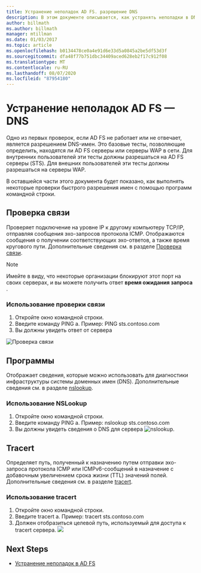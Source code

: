 ```yaml
---
title: Устранение неполадок AD FS. разрешение DNS
description: В этом документе описывается, как устранять неполадки в DNS-аспектах AD FS
author: billmath
ms.author: billmath
manager: mtillman
ms.date: 01/03/2017
ms.topic: article
ms.openlocfilehash: b0134478ce0a4e91d6e33d5a0845a2be5df53d3f
ms.sourcegitcommit: dfa48f77b751dbc34409aced628eb2f17c912f08
ms.translationtype: MT
ms.contentlocale: ru-RU
ms.lasthandoff: 08/07/2020
ms.locfileid: "87954180"
---
```

# <a name="ad-fs-troubleshooting---dns"></a>Устранение неполадок AD FS — DNS
Одно из первых проверок, если AD FS не работает или не отвечает, является разрешением DNS-имен.  Это базовые тесты, позволяющие определить, находятся ли AD FS серверы или серверы WAP в сети.  Для внутренних пользователей эти тесты должны разрешаться на AD FS серверы (STS).    Для внешних пользователей эти тесты должны разрешаться на серверы WAP.

В оставшейся части этого документа будет показано, как выполнять некоторые проверки быстрого разрешения имен с помощью программ командной строки.

## <a name="ping-test"></a>Проверка связи
Проверяет подключение на уровне IP к другому компьютеру TCP/IP, отправляя сообщения эхо-запросов протокола ICMP. Отображаются сообщения о получении соответствующих эхо-ответов, а также время кругового пути.  Дополнительные сведения см. в разделе [Проверка связи](/previous-versions/windows/it-pro/windows-server-2012-R2-and-2012/ff961503(v=ws.11)).


>[!NOTE]
>Имейте в виду, что некоторые организации блокируют этот порт на своих серверах, и вы можете получить ответ **время ожидания запроса** .

### <a name="to-use-a-ping-test"></a>Использование проверки связи
1.  Откройте окно командной строки.
2. Введите команду PING <name of adfs server> a. Пример: PING sts.contoso.com
3. Вы должны увидеть ответ от сервера

![Проверка связи](media/ad-fs-tshoot-dns/dns1.png)

## <a name="nslookup"></a>Программы
Отображает сведения, которые можно использовать для диагностики инфраструктуры системы доменных имен (DNS).  Дополнительные сведения см. в разделе [nslookup](/previous-versions/windows/it-pro/windows-server-2012-R2-and-2012/cc725991(v=ws.11)).

### <a name="to-use-a-nslookup"></a>Использование NSLookup
1.  Откройте окно командной строки.
2. Введите команду PING <name of adfs server> a. Пример: nslookup sts.contoso.com
3. Вы должны увидеть сведения о DNS для сервера ![ nslookup.](media/ad-fs-tshoot-dns/dns2.png)

## <a name="tracert"></a>Tracert
Определяет путь, полученный к назначению путем отправки эхо-запроса протокола ICMP или ICMPv6-сообщений в назначение с добавочным увеличением срока жизни (TTL) значений полей.   Дополнительные сведения см. в разделе [tracert](/previous-versions/windows/it-pro/windows-server-2012-R2-and-2012/ff961507(v=ws.11)).


### <a name="to-use-tracert"></a>Использование tracert
1.  Откройте окно командной строки.
2. Введите tracert <name of adfs server> a. Пример: tracert sts.contoso.com
3. Должен отобразиться целевой путь, используемый для доступа к tracert сервера. ![](media/ad-fs-tshoot-dns/dns3.png)

## <a name="next-steps"></a>Next Steps

- [Устранение неполадок в AD FS](ad-fs-tshoot-overview.md)
